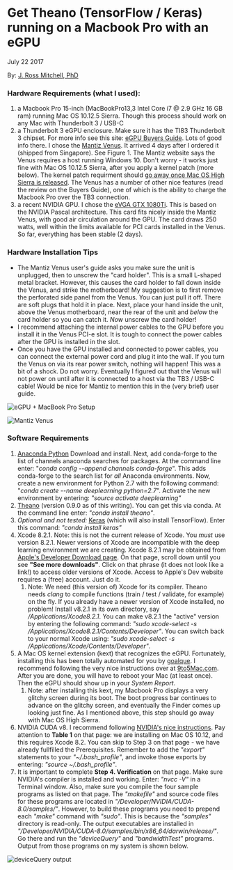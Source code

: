 # Get Theano (TensorFlow / Keras) running on a Macbook Pro with an eGPU
July 22 2017

By: [J. Ross Mitchell, PhD](mailto:joseph.ross.mitchell@gmail.com)

### Hardware Requirements (what I used):
1. a Macbook Pro 15-inch (MacBookPro13,3 Intel Core i7 @ 2.9 GHz 16 GB ram) running Mac OS 10.12.5 Sierra. Though this process should work on any Mac with Thunderbolt 3 / USB-C
1. a Thunderbolt 3 eGPU enclosure. Make sure it has the TI83 Thunderbolt 3 chipset. For more info see this site: [eGPU Buyers Guide](https://egpu.io/external-gpu-buyers-guide-2017/). Lots of good info there. I chose the [Mantiz Venus](https://mymantiz.com/collections/shop/products/mz-02-venus?variant=28876425155). It arrived 4 days after I ordered it (shipped from Singapore). See Figure 1. The Mantiz website says the Venus requires a host running Windows 10. Don't worry - it works just fine with Mac OS 10.12.5 Sierra, after you apply a kernel patch (more below). The kernel patch requirment should [go away once Mac OS High Sierra is released](https://9to5mac.com/2017/06/07/hands-on-macos-high-sierra-native-egpu-support-shows-promise-video/). The Venus has a number of other nice features (read the review on the Buyers Guide), one of which is the ability to charge the Macbook Pro over the TB3 connection.
1. a recent NVIDIA GPU. I chose the [eVGA GTX 1080Ti](https://www.amazon.com/gp/product/B06Y11DFZ3/). This is based on the NVIDIA Pascal architecture. This card fits nicely inside the Mantiz Venus, with good air circulation around the GPU. The card draws 250 watts, well within the limits available for PCI cards installed in the Venus. So far, everything has been stable (2 days).

### Hardware Installation Tips
* The Mantiz Venus user's guide asks you make sure the unit is unplugged, then to unscrew the "card holder". This is a small L-shaped metal bracket. However, this causes the card holder to fall down inside the Venus, and strike the motherboard! My suggestion is to first remove the perforated side panel from the Venus. You can just pull it off. There are soft plugs that hold it in place. Next, place your hand inside the unit, above the Venus motherboard, near the rear of the unit and _below_ the card holder so you can catch it. _Now_  unscrew the card holder!
* I recommend attaching the internal power cables to the GPU before you install it in the Venus PCI-e slot. It is tough to connect the power cables after the GPU is installed in the slot.
* Once you have the GPU installed and connected to power cables, you can connect the external power cord and plug it into the wall. If you turn the Venus on via its rear power switch, nothing will happen! This was a bit of a shock. Do not worry. Eventually I figured out that the Venus will not power on until after it is connected to a host via the TB3 / USB-C cable! Would be nice for Mantiz to mention this in the (very brief) user guide.

![eGPU + MacBook Pro Setup](https://user-images.githubusercontent.com/13511772/28494636-0dc371d6-6ee9-11e7-8632-703352874dd2.jpg)

![Mantiz Venus](https://user-images.githubusercontent.com/13511772/28494927-3ca7711a-6ef2-11e7-9657-cb336048fe3d.jpg)

### Software Requirements 
1. [Anaconda Python](https://www.continuum.io) Download and install. Next, add conda-forge to the list of channels anaconda searches for packages. At the command line enter: "_conda config --append channels conda-forge_". This adds conda-forge to the search list for _all_ Anaconda environments. Now, create a new environment for Python 2.7 with the following command: "_conda create --name deeplearning python=2.7_". Activate the new environment by entering: _"source activate deeplearning"_
1. [Theano](http://deeplearning.net/software/theano/) (version 0.9.0 as of this writing). You can get this via conda. At the command line enter: _"conda install theano"_.
1. _Optional and not tested:_ [Keras](https://keras.io) (which will also install TensorFlow). Enter this command: _"conda install keras"_
1. Xcode 8.2.1. Note: this is not the current release of Xcode. You _must_ use version 8.2.1. Newer versions of Xcode are incompatible with the deep learning environment we are creating. Xcode 8.2.1 may be obtained from [Apple's Developer Download page](https://developer.apple.com/download/more/). On that page, scroll down until you see **"See more downloads"**. Click on that phrase (it does not look like a link!) to access older versions of Xcode. Access to Apple's Dev website requires a (free) account. Just do it. 
    1. Note: We need (this version of) Xcode for its compiler. Theano needs _clang_ to compile functions (train / test / validate, for example) on the fly. If you already have a newer version of Xcode installed, no problem! Install v8.2.1 in its own directory, say _/Applications/Xcode8.2.1_. You can make v8.2.1 the "active" version by entering the following command: _"sudo xcode-select -s /Applications/Xcode8.2.1/Contents/Developer"_. You can switch back to your normal Xcode using: _"sudo xcode-select -s /Applications/Xcode/Contents/Developer"_.
1. A Mac OS kernel extension (kext) that recognizes the eGPU. Fortunately, installing this has been totally automated for you by [goalque](https://github.com/goalque/automate-eGPU). I recommend following the very nice instructions over at [9to5Mac.com](https://9to5mac.com/2017/04/11/hands-on-powering-the-macbook-pro-with-an-egpu-using-nvidias-new-pascal-drivers/). After you are done, you will have to reboot your Mac (at least once). Then the eGPU should show up in your _System Report_. 
    1. Note: after installing this kext, my Macbook Pro displays a very glitchy screen during its boot. The boot progress bar continues to advance on the glitchy screen, and eventually the Finder comes up looking just fine. As I mentioned above, this step should go away with Mac OS High Sierra.
1. NVIDIA CUDA v8. I recommend following [NVIDIA's nice instructions](http://docs.nvidia.com/cuda/cuda-installation-guide-mac-os-x). Pay attention to **Table 1** on that page: we are installing on Mac OS 10.12, and this requires Xcode 8.2. You can skip to Step 3 on that page - we have already fullfilled the Prerequisites. Remember to add the _"export"_ statements to your _"~/.bash_profile"_, and invoke those exports by entering: _"source ~/.bash_profile"_.
1. It is important to complete **Step 4. Verification** on that page. Make sure NVIDIA's compiler is installed and working. Enter: _"nvcc -V"_ in a Terminal window. Also, make sure you compile the four sample programs as listed on that page. The _"makefile"_ and source code files for these programs are located in _"/Developer/NVIDIA/CUDA-8.0/samples/"_. However, to build these programs you need to prepend each _"make"_ command with _"sudo"_. This is because the _"samples"_ directory is read-only. The output executables are installed in _"/Developer/NVIDIA/CUDA-8.0/samples/bin/x86_64/darwin/release/"_. Go there and run the _"deviceQuery"_ and _"bandwidthTest"_ programs. Output from those programs on my system is shown below.

![deviceQuery output](https://user-images.githubusercontent.com/13511772/28495273-4ba03a3a-6efc-11e7-8059-3aef12a07bf7.png)
